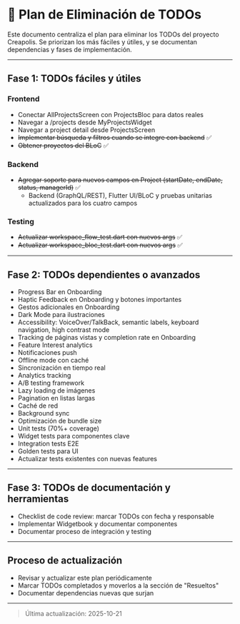 # 📝 Plan de Eliminación de TODOs

Este documento centraliza el plan para eliminar los TODOs del proyecto Creapolis. Se priorizan los más fáciles y útiles, y se documentan dependencias y fases de implementación.

---

## Fase 1: TODOs fáciles y útiles

### Frontend

- Conectar AllProjectsScreen con ProjectsBloc para datos reales
- Navegar a /projects desde MyProjectsWidget
- Navegar a project detail desde ProjectsScreen
- ~~Implementar búsqueda y filtros cuando se integre con backend~~ ✅
- ~~Obtener proyectos del BLoC~~ ✅

### Backend

- ~~Agregar soporte para nuevos campos en Project (startDate, endDate, status, managerId)~~ ✅
  - Backend (GraphQL/REST), Flutter UI/BLoC y pruebas unitarias actualizados para los cuatro campos

### Testing

- ~~Actualizar workspace_flow_test.dart con nuevos args~~ ✅
- ~~Actualizar workspace_bloc_test.dart con nuevos args~~ ✅

---

## Fase 2: TODOs dependientes o avanzados

- Progress Bar en Onboarding
- Haptic Feedback en Onboarding y botones importantes
- Gestos adicionales en Onboarding
- Dark Mode para ilustraciones
- Accessibility: VoiceOver/TalkBack, semantic labels, keyboard navigation, high contrast mode
- Tracking de páginas vistas y completion rate en Onboarding
- Feature Interest analytics
- Notificaciones push
- Offline mode con caché
- Sincronización en tiempo real
- Analytics tracking
- A/B testing framework
- Lazy loading de imágenes
- Pagination en listas largas
- Caché de red
- Background sync
- Optimización de bundle size
- Unit tests (70%+ coverage)
- Widget tests para componentes clave
- Integration tests E2E
- Golden tests para UI
- Actualizar tests existentes con nuevas features

---

## Fase 3: TODOs de documentación y herramientas

- Checklist de code review: marcar TODOs con fecha y responsable
- Implementar Widgetbook y documentar componentes
- Documentar proceso de integración y testing

---

## Proceso de actualización

- Revisar y actualizar este plan periódicamente
- Marcar TODOs completados y moverlos a la sección de "Resueltos"
- Documentar dependencias nuevas que surjan

---

> Última actualización: 2025-10-21
